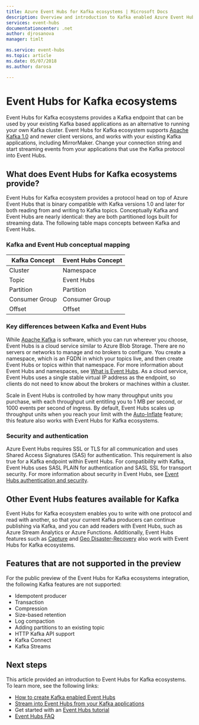 ```yaml
---
title: Azure Event Hubs for Kafka ecosystems | Microsoft Docs
description: Overview and introduction to Kafka enabled Azure Event Hubs
services: event-hubs
documentationcenter: .net
author: djrosanova
manager: timlt

ms.service: event-hubs
ms.topic: article
ms.date: 05/07/2018
ms.author: darosa

---
```

# Event Hubs for Kafka ecosystems

Event Hubs for Kafka ecosystems provides a Kafka endpoint that can be used by your existing Kafka based applications as an alternative to running your own Kafka cluster. Event Hubs for Kafka ecosystem supports [Apache Kafka 1.0](https://kafka.apache.org/10/documentation.html) and newer client versions, and works with your existing Kafka applications, including MirrorMaker. Change your connection string and start streaming events from your applications that use the Kafka protocol into Event Hubs.

## What does Event Hubs for Kafka ecosystems provide?

Event Hubs for Kafka ecosystem provides a protocol head on top of Azure Event Hubs that is binary compatible with Kafka versions 1.0 and later for both reading from and writing to Kafka topics. Conceptually Kafka and Event Hubs are nearly identical: they are both partitioned logs built for streaming data. The following table maps concepts between Kafka and Event Hubs.

### Kafka and Event Hub conceptual mapping

| Kafka Concept | Event Hubs Concept|
| --- | --- |
| Cluster | Namespace |
| Topic | Event Hubs |
| Partition | Partition|
| Consumer Group | Consumer Group |
| Offset | Offset|

### Key differences between Kafka and Event Hubs

While [Apache Kafka](https://kafka.apache.org/) is software, which you can run wherever you choose, Event Hubs is a cloud service similar to Azure Blob Storage. There are no servers or networks to manage and no brokers to configure. You create a namespace, which is an FQDN in which your topics live, and then create Event Hubs or topics within that namespace. For more information about Event Hubs and namespaces, see [What is Event Hubs](event-hubs-what-is-event-hubs.md). As a cloud service, Event Hubs uses a single stable virtual IP address as the endpoint, so clients do not need to know about the brokers or machines within a cluster. 

Scale in Event Hubs is controlled by how many throughput units you purchase, with each throughput unit entitling you to 1 MB per second, or 1000 events per second of ingress. By default, Event Hubs scales up throughput units when you reach your limit with the [Auto-Inflate](event-hubs-auto-inflate.md) feature; this feature also works with Event Hubs for Kafka ecosystems. 

### Security and authentication

Azure Event Hubs requires SSL or TLS for all communication and uses Shared Access Signatures (SAS) for authentication. This requirement is also true for a Kafka endpoint within Event Hubs. For compatibility with Kafka, Event Hubs uses SASL PLAIN for authentication and SASL SSL for transport security. For more information about security in Event Hubs, see [Event Hubs authentication and security](event-hubs-authentication-and-security-model-overview.md).

## Other Event Hubs features available for Kafka

Event Hubs for Kafka ecosystem enables you to write with one protocol and read with another, so that your current Kafka producers can continue publishing via Kafka, and you can add readers with Event Hubs, such as Azure Stream Analytics or Azure Functions. Additionally, Event Hubs features such as [Capture](event-hubs-capture-overview.md) and [Geo Disaster-Recovery](event-hubs-geo-dr.md) also work with Event Hubs for Kafka ecosystems.

## Features that are not supported in the preview

For the public preview of the Event Hubs for Kafka ecosystems integration, the following Kafka features are not supported:

*	Idempotent producer
*	Transaction
*	Compression
*	Size-based retention
*	Log compaction
*	Adding partitions to an existing topic
*	HTTP Kafka API support
*	Kafka Connect
*	Kafka Streams

## Next steps

This article provided an introduction to Event Hubs for Kafka ecosystems. To learn more, see the following links:

* [How to create Kafka enabled Event Hubs](event-hubs-create-kafka-enabled.md)
* [Stream into Event Hubs from your Kafka applications](event-hubs-quickstart-kafka-enabled-event-hubs.md)
* Get started with an [Event Hubs tutorial](event-hubs-dotnet-standard-getstarted-send.md)
* [Event Hubs FAQ](event-hubs-faq.md)

 
 

